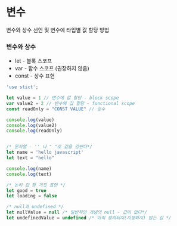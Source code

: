 # 변수
변수와 상수 선언 및 변수에 타입별 값 할당 방법
### 변수와 상수
- let - 블록 스코프
- var - 함수 스코프 (권장하지 않음)
- const - 상수 표현

```js
'use stict';

let value = 1 // 변수에 값 할당 - block scope
var value2 = 2 // 변수에 값 할당 - functional scope 
const readOnly = "CONST VALUE" // 상수

console.log(value)
console.log(value2)
console.log(readOnly)


/* 문자열 - '' 나 " "로 값을 감싼다*/
let name = 'hello javascript'
let text = "hello"

console.log(name)
console.log(text)

/* 논리 값 참 거짓 표현 */
let good = true 
let loading = false

/* null과 undefined */
let nullValue = null /* 일반적인 개념의 null - 값이 없다*/
let undefinedValue = undefined /* 아직 정의되지(지정하지) 않는 값 */
```